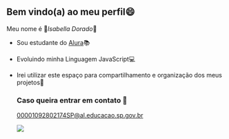 ## Bem vindo(a) ao meu perfil😄

Meu nome é 🌠*Isabella Dorado*🌠
- Sou estudante do [Alura](https://www.alura.com.br)📚
- Evoluindo minha Linguagem JavaScript💻
- Irei utilizar este espaço para compartilhamento e organização dos meus projetos📎

  ### Caso queira entrar em contato 🤝
  
   00001092802174SP@al.educacao.sp.gov.br
  

   ![](https://media.tenor.com/GNa8VEckPXQAAAAM/minions-despicable-me.gif)
